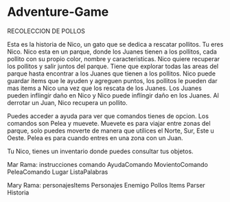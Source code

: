 # Adventure-Game
RECOLECCION DE POLLOS

Esta es la historia de Nico, un gato que se dedica a rescatar pollitos. Tu eres Nico.
Nico esta en un parque, donde los Juanes tienen a los pollitos, cada pollito con su propio color, nombre y caracteristicas.
Nico quiere recuperar los pollitos y salir juntos del parque.
Tiene que explorar todas las areas del parque hasta encontrar a los Juanes que tienen a los pollitos.
Nico puede guardar items que le ayuden y agreguen puntos, los pollitos le pueden dar mas items a Nico una vez que los rescata de los Juanes.
Los Juanes pueden inflingir daño en Nico y Nico puede inflingir daño en los Juanes.
Al derrotar un Juan, Nico recupera un pollito.

Puedes acceder a ayuda para ver que comandos tienes de opcion.
Los comandos son Pelea y muevete.
Muevete es para viajar entre zonas del parque, solo puedes moverte de manera que utilices el Norte, Sur, Este u Oeste.
Pelea es para cuando entres en una zona con un Juan.

Tu Nico, tienes un inventario donde puedes consultar tus objetos.

Mar     Rama: instrucciones
comando
AyudaComando
MovientoComando
PeleaComando
Lugar
ListaPalabras

Mary    Rama: personajesItems
Personajes
Enemigo
Pollos
Items
Parser
Historia